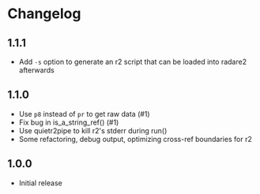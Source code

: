 # Changelog

## 1.1.1

- Add `-s` option to generate an r2 script that can be loaded into radare2 afterwards

## 1.1.0

- Use `p8` instead of `pr` to get raw data (#1)
- Fix bug in is_a_string_ref() (#1)
- Use quietr2pipe to kill r2's stderr during run()
- Some refactoring, debug output, optimizing cross-ref boundaries for r2

## 1.0.0

- Initial release
